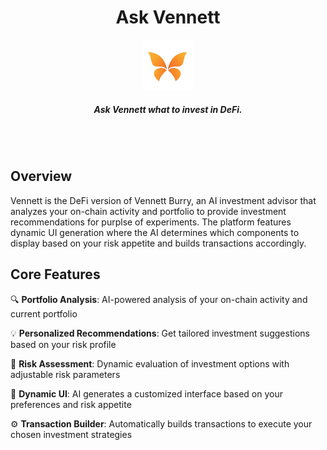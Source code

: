 <div align="center">
  <h1 > Ask Vennett </h1>
  <img height=80 src="./imgs/logo.png"/>
  <h5 align="center"> Ask Vennett what to invest in DeFi.</h5>

  <br/>
  <br/>
</div>

## Overview

Vennett is the DeFi version of Vennett Burry, an AI investment advisor that analyzes your on-chain activity and portfolio to provide investment recommendations for purplse of experiments. The platform features dynamic UI generation where the AI determines which components to display based on your risk appetite and builds transactions accordingly.

## Core Features

🔍 **Portfolio Analysis**: AI-powered analysis of your on-chain activity and current portfolio

💡 **Personalized Recommendations**: Get tailored investment suggestions based on your risk profile  

🎯 **Risk Assessment**: Dynamic evaluation of investment options with adjustable risk parameters

🤖 **Dynamic UI**: AI generates a customized interface based on your preferences and risk appetite

⚙️ **Transaction Builder**: Automatically builds transactions to execute your chosen investment strategies
